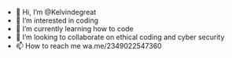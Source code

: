 - 👋 Hi, I’m @Kelvindegreat
- 👀 I’m interested in coding
- 🌱 I’m currently learning how to code
- 💞️ I’m looking to collaborate on ethical coding and cyber security
- 📫 How to reach me wa.me/2349022547360

<!---
Kelvindegreat/Kelvindegreat is a ✨ special ✨ repository because its `README.md` (this file) appears on your GitHub profile.
You can click the Preview link to take a look at your changes.
--->
